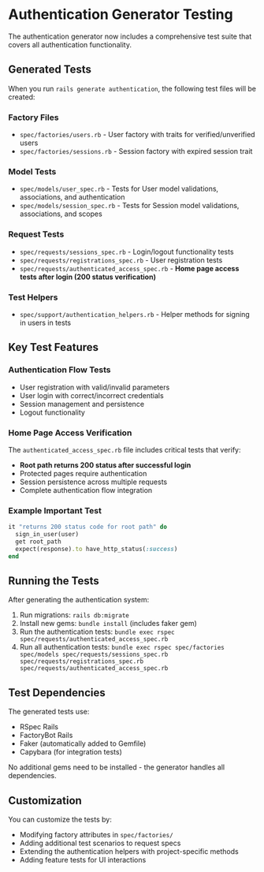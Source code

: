 # Authentication Generator Testing

The authentication generator now includes a comprehensive test suite that covers all authentication functionality.

## Generated Tests

When you run `rails generate authentication`, the following test files will be created:

### Factory Files
- `spec/factories/users.rb` - User factory with traits for verified/unverified users
- `spec/factories/sessions.rb` - Session factory with expired session trait

### Model Tests
- `spec/models/user_spec.rb` - Tests for User model validations, associations, and authentication
- `spec/models/session_spec.rb` - Tests for Session model validations, associations, and scopes

### Request Tests
- `spec/requests/sessions_spec.rb` - Login/logout functionality tests
- `spec/requests/registrations_spec.rb` - User registration tests
- `spec/requests/authenticated_access_spec.rb` - **Home page access tests after login (200 status verification)**

### Test Helpers
- `spec/support/authentication_helpers.rb` - Helper methods for signing in users in tests

## Key Test Features

### Authentication Flow Tests
- User registration with valid/invalid parameters
- User login with correct/incorrect credentials
- Session management and persistence
- Logout functionality

### Home Page Access Verification
The `authenticated_access_spec.rb` file includes critical tests that verify:
- **Root path returns 200 status after successful login**
- Protected pages require authentication
- Session persistence across multiple requests
- Complete authentication flow integration

### Example Important Test
```ruby
it "returns 200 status code for root path" do
  sign_in_user(user)
  get root_path
  expect(response).to have_http_status(:success)
end
```

## Running the Tests

After generating the authentication system:

1. Run migrations: `rails db:migrate`
2. Install new gems: `bundle install` (includes faker gem)
3. Run the authentication tests: `bundle exec rspec spec/requests/authenticated_access_spec.rb`
4. Run all authentication tests: `bundle exec rspec spec/factories spec/models spec/requests/sessions_spec.rb spec/requests/registrations_spec.rb spec/requests/authenticated_access_spec.rb`

## Test Dependencies

The generated tests use:
- RSpec Rails
- FactoryBot Rails
- Faker (automatically added to Gemfile)
- Capybara (for integration tests)

No additional gems need to be installed - the generator handles all dependencies.

## Customization

You can customize the tests by:
- Modifying factory attributes in `spec/factories/`
- Adding additional test scenarios to request specs
- Extending the authentication helpers with project-specific methods
- Adding feature tests for UI interactions
